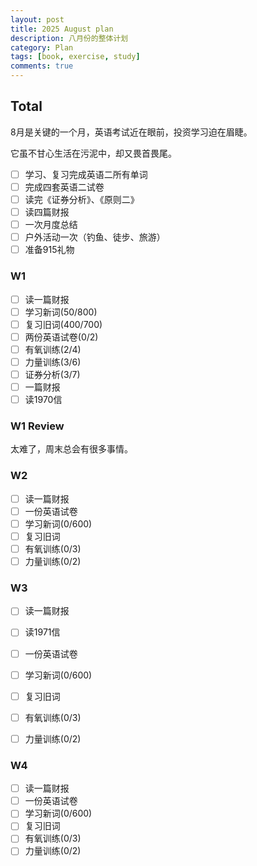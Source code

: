 ```yaml
---
layout: post
title: 2025 August plan
description: 八月份的整体计划
category: Plan
tags: [book, exercise, study]
comments: true
---
```


## Total

8月是关键的一个月，英语考试近在眼前，投资学习迫在眉睫。

它虽不甘心生活在污泥中，却又畏首畏尾。

- [ ] 学习、复习完成英语二所有单词
- [ ] 完成四套英语二试卷
- [ ] 读完《证券分析》、《原则二》
- [ ] 读四篇财报
- [ ] 一次月度总结
- [ ] 户外活动一次（钓鱼、徒步、旅游）
- [ ] 准备915礼物

### W1

- [ ] 读一篇财报
- [ ] 学习新词(50/800)
- [ ] 复习旧词(400/700)
- [ ] 两份英语试卷(0/2)
- [ ] 有氧训练(2/4)
- [ ] 力量训练(3/6)
- [ ] 证券分析(3/7)
- [ ] 一篇财报
- [ ] 读1970信

### W1 Review

太难了，周末总会有很多事情。

### W2

- [ ] 读一篇财报
- [ ] 一份英语试卷
- [ ] 学习新词(0/600)
- [ ] 复习旧词
- [ ] 有氧训练(0/3)
- [ ] 力量训练(0/2)

### W3

- [ ] 读一篇财报
- [ ] 读1971信
- [ ] 一份英语试卷
- [ ] 学习新词(0/600)
- [ ] 复习旧词
- [ ] 有氧训练(0/3)
- [ ] 力量训练(0/2)


### W4

- [ ] 读一篇财报
- [ ] 一份英语试卷
- [ ] 学习新词(0/600)
- [ ] 复习旧词
- [ ] 有氧训练(0/3)
- [ ] 力量训练(0/2)
